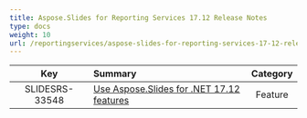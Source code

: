 ```yaml
---
title: Aspose.Slides for Reporting Services 17.12 Release Notes
type: docs
weight: 10
url: /reportingservices/aspose-slides-for-reporting-services-17-12-release-notes/
---
```


|**Key** |**Summary** |**Category** |
| :-: | :- | :-: |
|SLIDESRS-33548|[Use Aspose.Slides for .NET 17.12 features](https://docs.aspose.com/display/slidesnet/Aspose.Slides+for+.NET+17.12+Release+Notes)|Feature|


